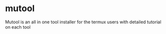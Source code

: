 # mutool
Mutool is an all in one tool installer for the termux users with detailed tutorial on each tool
